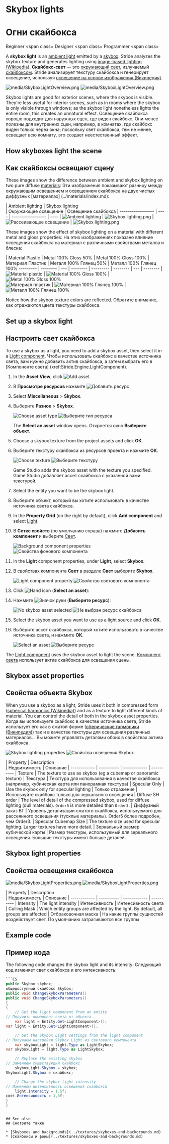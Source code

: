 # Skybox lights
# Огни скайбокса

<span class="label label-doc-level">Beginner</span>
<span class=
<span class="label label-doc-audience">Designer</span>
<span class=
<span class="label label-doc-audience">Programmer</span>
<span class=

A **skybox light** is an [ambient light](ambient-lights.md) emitted by a [skybox](../textures/skyboxes-and-backgrounds.md). Stride analyzes the skybox texture and generates lighting using [image-based lighting (Wikipedia)](https://en.wikipedia.org/wiki/Image-based_lighting).
**Скайбокс-свет** — это [окружающий свет](ambient-lights.md), излучаемый [скайбоксом](../textures/skyboxes-and-backgrounds.md).  Stride анализирует текстуру скайбокса и генерирует освещение, используя [освещение на основе изображения (Википедия)](https://en.wikipedia.org/wiki/Image-based_lighting).

![media/SkyboxLightOverview.png](media/SkyboxLightOverview.png)
![media/SkyboxLightOverview.png](media/SkyboxLightOverview.png)

Skybox lights are good for exterior scenes, where the skybox is visible. They're less useful for interior scenes, such as in rooms where the skybox is only visible through windows; as the skybox light nonetheless lights the entire room, this creates an unnatural effect.
Освещение скайбокса хорошо подходит для наружных сцен, где виден скайбокс.  Они менее полезны для внутренних сцен, например, в комнатах, где скайбокс виден только через окна;  поскольку свет скайбокса, тем не менее, освещает всю комнату, это создает неестественный эффект.

## How skyboxes light the scene
## Как скайбоксы освещают сцену

These images show the difference between ambient and skybox lighting on two pure diffuse [materials](../materials/index.md):
Эти изображения показывают разницу между окружающим освещением и освещением скайбокса на двух чистых диффузных [материалах] (../materials/index.md):

| Ambient lighting  | Skybox lighting     
|  Окружающее освещение |  Освещение скайбокса
| ----------------- | ----
|  ----------------- |  ----
| ![Ambient lighting](media/AmbientLight.png)  | ![Skybox lighting.png](media/SkyboxLight-MaterialPureDiffuse.png) 
|  ![Рассеивающее освещение](media/AmbientLight.png) |  ![Skybox lighting.png](media/SkyboxLight-MaterialPureDiffuse.png)
                    
These images show the effect of skybox lighting on a material with different metal and gloss properties:
На этих изображениях показано влияние освещения скайбокса на материал с различными свойствами металла и блеска:

| Material Plastic    | Metal 100% Gloss 50%     | Metal 100% Gloss 100% 
|  Материал Пластик |  Металл 100% Глянец 50% |  Металл 100% Глянец 100%
--------- | -------- | --- | -------- |
--------- |  -------- |  --- |  -------- |
 ![Material plastic](media/SkyboxLight-MaterialPlastic.png)  | ![Material 100% Gloss 100%](media/SkyboxLight-MaterialMetal100Gloss50.png)  | ![Metal 100% Gloss 100%](media/SkyboxLight-MaterialMetal100Gloss100.png)  
![Материал пластик](media/SkyboxLight-MaterialPlastic.png) |  ![Материал 100% Глянец 100%](media/SkyboxLight-MaterialMetal100Gloss50.png) |  ![Металл 100% Глянец 100%](media/SkyboxLight-MaterialMetal100Gloss100.png)

Notice how the skybox texture colors are reflected.
Обратите внимание, как отражаются цвета текстуры скайбокса.

## Set up a skybox light
## Настроить свет скайбокса

To use a skybox as a light, you need to add a skybox asset, then select it in a [Light component](xref:Stride.Engine.LightComponent).
Чтобы использовать скайбокс в качестве источника света, вам нужно добавить актив скайбокса, а затем выбрать его в [Компоненте света] (xref:Stride.Engine.LightComponent).

1. In the **Asset View**, click ![Add asset](media/engine-skybox-add-new-asset-button.png)
1. В **Просмотре ресурсов** нажмите ![Добавить ресурс](media/engine-skybox-add-new-asset-button.png)

2. Select **Miscellaneous** > **Skybox**.
2. Выберите **Разное** > **Skybox**.

    ![Choose asset type](media/engine-skybox-choose-asset-type.png)
![Выберите тип ресурса](media/engine-skybox-choose-asset-type.png)

    The **Select an asset** window opens.
Откроется окно **Выберите объект**.

3. Choose a skybox texture from the project assets and click **OK**.
3. Выберите текстуру скайбокса из ресурсов проекта и нажмите **ОК**.
    
    ![Choose texture](media/engine-skybox-select-skybox-texture.png)
![Выберите текстуру](media/engine-skybox-select-skybox-texture.png)

	Game Studio adds the skybox asset with the texture you specified.
Game Studio добавляет ассет скайбокса с указанной вами текстурой.

4. Select the entity you want to be the skybox light.
4. Выберите объект, который вы хотите использовать в качестве источника света скайбокса.

5. In the **Property Grid** (on the right by default), click **Add component** and select [Light](xref:Stride.Engine.LightComponent).
5. В **Сетке свойств** (по умолчанию справа) нажмите **Добавить компонент** и выберите [Свет](xref:Stride.Engine.LightComponent).

    ![Background component properties](media/skybox-add-light-component.png)
![Свойства фонового компонента](media/skybox-add-light-component.png)

6. In the **Light** component properties, under **Light**, select **Skybox**.
6. В свойствах компонента **Свет** в разделе **Свет** выберите **Skybox**.

    ![Light component property](media/light-component-property.png)
![Свойство светового компонента](media/light-component-property.png)

7. Click ![Hand icon](~/manual/game-studio/media/hand-icon.png) (**Select an asset**):
7. Нажмите ![Значок руки](~/manual/game-studio/media/hand-icon.png) (**Выберите ресурс**):

	![No skybox asset selected](media/no-skybox-asset-selected.png)
![Не выбран ресурс скайбокса](media/no-skybox-asset-selected.png)

8. Select the skybox asset you want to use as a light source and click **OK**.
8. Выберите ассет скайбокса, который хотите использовать в качестве источника света, и нажмите **ОК**.

	![Select an asset](media/select-skybox-asset.png)
![Выберите ресурс](media/select-skybox-asset.png)

The [Light component](xref:Stride.Engine.LightComponent) uses the skybox asset to light the scene.
[Компонент света](xref:Stride.Engine.LightComponent) использует актив скайбокса для освещения сцены.

## Skybox asset properties
## Свойства объекта Skybox

When you use a skybox as a light, Stride uses it both in compressed form ([spherical harmonics (Wikipedia)](https://en.wikipedia.org/wiki/Spherical_harmonics)) and as a texture to light different kinds of material. You can control the detail of both in the skybox asset properties.
Когда вы используете скайбокс в качестве источника света, Stride использует его как в сжатой форме ([сферические гармоники (Википедия)](https://en.wikipedia.org/wiki/Spherical_harmonics)) так и в качестве текстуры для освещения различных материалов.  .  Вы можете управлять деталями обоих в свойствах актива скайбокса.

![Skybox lighting properties](media/skybox-asset-properties.png)
![Свойства освещения Skybox](media/skybox-asset-properties.png)

| Property     | Description                  
|  Недвижимость |  Описание
| ------------ | ---------- 
|  ------------ |  ----------
| Texture |  The texture to use as skybox (eg a cubemap or panoramic texture)
|  Текстура |  Текстура для использования в качестве скайбокса (например, кубическая карта или панорамная текстура)
| Specular Only      |  Use the skybox only for specular lighting
|  Только отражение |  Используйте скайбокс только для зеркального освещения
| Diffuse SH order  | The level of detail of the compressed skybox, used for diffuse lighting (dull materials). `Order5` is more detailed than `Order3`.
|  Диффузный заказ ВГ |  Уровень детализации сжатого скайбокса, используемого для рассеянного освещения (тусклые материалы).  Order5 более подробен, чем Order3.
| Specular Cubemap Size | The texture size used for specular lighting. Larger textures have more detail.
|  Зеркальный размер кубической карты |  Размер текстуры, используемый для зеркального освещения.  Большие текстуры имеют больше деталей.

## Skybox light properties
## Свойства освещения скайбокса

![media/SkyboxLightProperties.png](media/SkyboxLightProperties.png) 
![media/SkyboxLightProperties.png](media/SkyboxLightProperties.png)

| Property     | Description   
|  Недвижимость |  Описание
| ------------ | ----------
|  ------------ |  ----------
| Intensity    | The light intensity 
|  Интенсивность |  Интенсивность света
| Culling Mask | Which entity groups are affected by the light. By default, all groups are affected
|  Отбраковочная маска |  На какие группы сущностей воздействует свет.  По умолчанию затрагиваются все группы

## Example code
## Пример кода

The following code changes the skybox light and its intensity:
Следующий код изменяет свет скайбокса и его интенсивность:

```cs
```CS
public Skybox skybox;
общедоступный скайбокс Skybox;
public void ChangeSkyboxParameters()
public void ChangeSkyboxParameters()
{
{
    // Get the light component from an entity
// Получить компонент света от объекта
	var light = Entity.Get<LightComponent>();
var light = Entity.Get<LightComponent>();

	// Get the Skybox Light settings from the light component
// Получаем настройки Skybox Light из светового компонента
	var skyboxLight = light.Type as LightSkybox;
var skyboxLight = light.Type as LightSkybox;

	// Replace the existing skybox
// Заменяем существующий скайбокс
	skyboxLight.Skybox = skybox;
SkyboxLight.Skybox = скайбокс;

	// Change the skybox light intensity
// Изменяем интенсивность освещения скайбокса
	light.Intensity = 1.5f;
свет.Интенсивность = 1,5f;
}
}
```
```

## See also
## Смотрите также

* [Skyboxes and backgrounds](../textures/skyboxes-and-backgrounds.md)
* [Скайбоксы и фоны](../textures/skyboxes-and-backgrounds.md)

